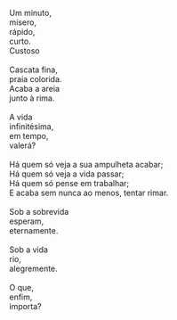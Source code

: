 Um minuto,
\
mísero,
\
rápido,
\
curto.
\
Custoso
\
\
Cascata fina,
\
praia colorida.
\
Acaba a areia
\
junto à rima.
\
\
A vida
\
infinitésima,
\
em tempo,
\
valerá?
\
\
Há quem só veja a sua ampulheta acabar;
\
Há quem só veja a vida passar;
\
Há quem só pense em trabalhar;
\
E acaba sem nunca ao menos, tentar rimar.
\
\
Sob a sobrevida
\
esperam,
\
eternamente.
\
\
Sob a vida
\
rio,
\
alegremente.
\
\
O que,
\
enfim,
\
importa?
